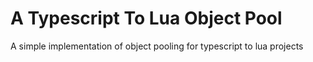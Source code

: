 # A Typescript To Lua Object Pool

A simple implementation of object pooling for typescript to lua projects

